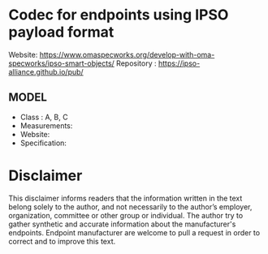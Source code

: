 # Codec for endpoints using IPSO payload format

Website: https://www.omaspecworks.org/develop-with-oma-specworks/ipso-smart-objects/
Repository : https://ipso-alliance.github.io/pub/

## MODEL
* Class : A, B, C
* Measurements:
* Website:
* Specification:

# Disclaimer
This disclaimer informs readers that the information written in the text belong solely to the author, and not necessarily to the author’s employer, organization, committee or other group or individual. The author try to gather synthetic and accurate information about the manufacturer's endpoints. Endpoint manufacturer are welcome to pull a request in order to correct and to improve this text.
